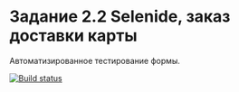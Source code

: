 # Задание 2.2 Selenide, заказ доставки карты

Автоматизированное тестирование формы.

[![Build status](https://ci.appveyor.com/api/projects/status/mh0m5hqbylpoyb3h/branch/main?svg=true)](https://ci.appveyor.com/project/Creigi/ajava2-2selenide/branch/main)


